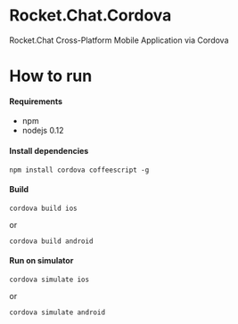 # Rocket.Chat.Cordova
Rocket.Chat Cross-Platform Mobile Application via Cordova

# How to run
#### Requirements
 * npm
 * nodejs 0.12

#### Install dependencies
```shell
npm install cordova coffeescript -g
```

#### Build
```shell
cordova build ios
```
or
```shell
cordova build android
```

#### Run on simulator
```shell
cordova simulate ios
```
or
```shell
cordova simulate android
```
